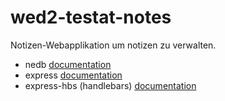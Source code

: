 # wed2-testat-notes
Notizen-Webapplikation um notizen zu verwalten.

* nedb [documentation](https://github.com/louischatriot/nedb#creatingloading-a-database)
* express [documentation](http://expressjs.com/en/guide/routing.html)
* express-hbs (handlebars) [documentation](https://github.com/barc/express-hbs)